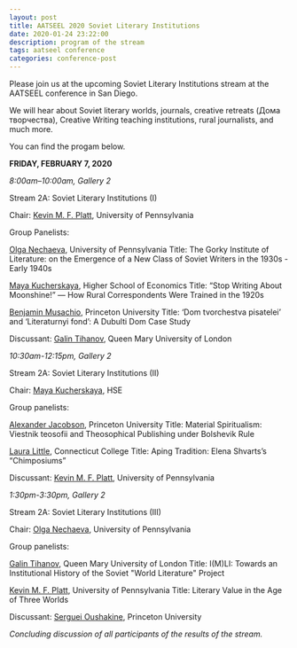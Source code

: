 ```yaml
---
layout: post
title: AATSEEL 2020 Soviet Literary Institutions
date: 2020-01-24 23:22:00
description: program of the stream
tags: aatseel conference
categories: conference-post
---
```

Please join us at the upcoming Soviet Literary Institutions stream at the AATSEEL conference in San Diego.

We will hear about Soviet literary worlds, journals, creative retreats (Дома творчества), Creative Writing teaching institutions, rural journalists, and much more.

You can find the progam below.

**FRIDAY, FEBRUARY 7, 2020**

*8:00am–10:00am, Gallery 2*

Stream 2A: Soviet Literary Institutions (I)

Chair: [Kevin M. F. Platt](https://rees.sas.upenn.edu/people/kevin-mf-platt), University of Pennsylvania

Group Panelists:

[Olga Nechaeva](https://www.onechaeva.com/), University of Pennsylvania
Title: The Gorky Institute of Literature: on the Emergence of a New Class of Soviet Writers in the 1930s - Early 1940s

[Maya Kucherskaya](https://www.hse.ru/en/org/persons/135567), Higher School of Economics
Title: “Stop Writing About Moonshine!” — How Rural Correspondents Were Trained in the 1920s

[Benjamin Musachio](https://slavic.princeton.edu/people/benjamin-musachio), Princeton University
Title: ‘Dom tvorchestva pisatelei’ and ‘Literaturnyi fond’: A Dubulti Dom Case Study

Discussant: [Galin Tihanov](https://www.qmul.ac.uk/sllf/comparative-literature-and-culture/people/academic/profiles/tihanov.html), Queen Mary University of London



*10:30am-12:15pm, Gallery 2*

Stream 2A: Soviet Literary Institutions (II)

Chair: [Maya Kucherskaya](https://www.hse.ru/en/org/persons/135567), HSE

Group panelists:

[Alexander Jacobson](https://slavic.princeton.edu/people/alexander-jacobson), Princeton University
Title: Material Spiritualism: Viestnik teosofii and Theosophical Publishing under Bolshevik Rule

[Laura Little](https://www.conncoll.edu/directories/faculty-profiles/laura-little/), Connecticut College
Title: Aping Tradition: Elena Shvarts’s “Chimposiums”

Discussant: [Kevin M. F. Platt](https://rees.sas.upenn.edu/people/kevin-mf-platt), University of Pennsylvania

*1:30pm-3:30pm, Gallery 2*

Stream 2A: Soviet Literary Institutions (III)

Chair: [Olga Nechaeva](https://www.onechaeva.com/), University of Pennsylvania

Group panelists:

[Galin Tihanov](https://www.qmul.ac.uk/sllf/comparative-literature-and-culture/people/academic/profiles/tihanov.html), Queen Mary University of London
Title: I(M)LI: Towards an Institutional History of the Soviet "World Literature" Project

[Kevin M. F. Platt](https://rees.sas.upenn.edu/people/kevin-mf-platt), University of Pennsylvania
Title: Literary Value in the Age of Three Worlds

Discussant: [Serguei Oushakine](https://slavic.princeton.edu/people/serguei-alex-oushakine), Princeton University

*Concluding discussion of all participants of the results of the stream.*
